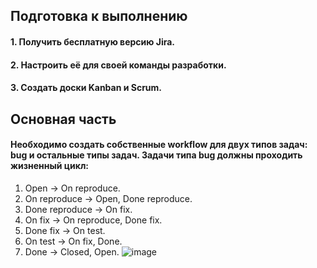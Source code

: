 ## Подготовка к выполнению
#### 1. Получить бесплатную версию Jira.
#### 2. Настроить её для своей команды разработки.
#### 3. Создать доски Kanban и Scrum.

## Основная часть
#### Необходимо создать собственные workflow для двух типов задач: bug и остальные типы задач. Задачи типа bug должны проходить жизненный цикл:
1. Open -> On reproduce.
2. On reproduce -> Open, Done reproduce.
3. Done reproduce -> On fix.
4. On fix -> On reproduce, Done fix.
5. Done fix -> On test.
6. On test -> On fix, Done.
7. Done -> Closed, Open.
![image](https://github.com/dikalov/devops-28/assets/126553776/329b40d8-6931-4ee2-a533-468e7a336b2a)







